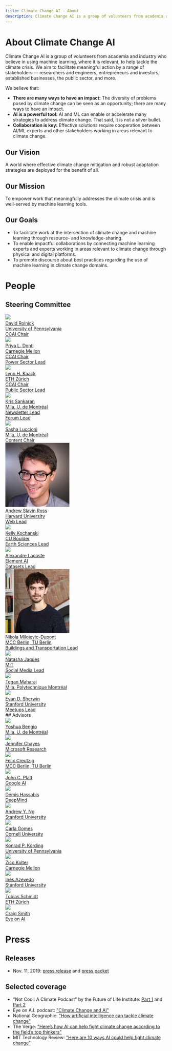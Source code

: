 ```yaml
---
title: Climate Change AI - About
description: Climate Change AI is a group of volunteers from academia and industry who believe in using machine learning, where it is relevant, to help tackle the climate crisis.
---
```


# About Climate Change AI

Climate Change AI is a group of volunteers from academia and industry who believe in using machine learning, where it is relevant, to help tackle the climate crisis.  We aim to facilitate meaningful action by a range of stakeholders &mdash; researchers and engineers, entrepreneurs and investors, established businesses, the public sector, and more.

We believe that:
* **There are many ways to have an impact:** The diversity of problems posed by climate change can be seen as an opportunity; there are many ways to have an impact.
* **AI is a powerful tool:** AI and ML can enable or accelerate many strategies to address climate change. That said, it is not a silver bullet.
* **Collaboration is key:** Effective solutions require cooperation between AI/ML experts and other stakeholders working in areas relevant to climate change.

## Our Vision
A world where effective climate change mitigation and robust adaptation strategies are deployed for the benefit of all.

## Our Mission
To empower work that meaningfully addresses the climate crisis and is well-served by machine learning tools.

## Our Goals

* To facilitate work at the intersection of climate change and machine learning through resource- and knowledge-sharing.
* To enable impactful collaborations by connecting machine learning experts and experts working in areas relevant to climate change through physical and digital platforms.
* To promote discourse about best practices regarding the use of machine learning in climate change domains.

# People

## Steering Committee

<div class="person__list">
<a class="person__item" href="http://www.davidrolnick.com" target="_blank">
  <div class="person__pic-wrapper">
    <img class="person__pic" src="images/people/davidrolnick_200x200.jpg">
  </div>
  <div class="person__name">David Rolnick</div>
  <div class="person__affil">University of Pennsylvania</div>
  <div class="person__title">CCAI Chair</div>
</a>

<a class="person__item" href="https://priyadonti.com/" target="_blank">
  <div class="person__pic-wrapper">
    <img class="person__pic" src="images/people/priyadonti_200x200.jpg">
  </div>
  <div class="person__name">Priya L. Donti</div>
  <div class="person__affil">Carnegie Mellon</div>
  <div class="person__title">CCAI Chair</div>
<div class="person__title">Power Sector Lead</div>
</a>

<a class="person__item" href="https://epg.ethz.ch/people/senior-researchers/dr--lynn-kaack.html" target="_blank">
  <div class="person__pic-wrapper">
    <img class="person__pic" src="images/people/lynnkaack_200x200.jpg">
  </div>
  <div class="person__name">Lynn H. Kaack</div>
  <div class="person__affil">ETH Zürich</div>
  <div class="person__title">CCAI Chair</div>
<div class="person__title">Public Sector Lead</div>
</a>

<a class="person__item" href="https://mila.quebec/en/person/kris-sankaran/" target="_blank">
  <div class="person__pic-wrapper">
    <img class="person__pic" src="images/people/krissankaran_200x200.jpg">
  </div>
  <div class="person__name">Kris Sankaran</div>
  <div class="person__affil">Mila, U. de Montréal</div>
  <div class="person__title">Newsletter Lead</div>
<div class="person__title">Forum Lead</div>
</a>

<a class="person__item" href="https://www.sashaluccioni.com/" target="_blank">
  <div class="person__pic-wrapper">
    <img class="person__pic" src="images/people/sashaluccioni_200x200.jpg">
  </div>
  <div class="person__name">Sasha Luccioni</div>
  <div class="person__affil">Mila, U. de Montréal</div>
  <div class="person__title">Content Chair</div>
</a>

<a class="person__item" href="https://asross.github.io/" target="_blank">
  <div class="person__pic-wrapper">
    <img class="person__pic" src="images/people/andrew_ross_200x200.jpg">
  </div>
  <div class="person__name">Andrew Slavin Ross</div>
  <div class="person__affil">Harvard University</div>
  <div class="person__title">Web Lead</div>
</a>

<a class="person__item" href="http://www.kochanski.org/kelly/" target="_blank">
  <div class="person__pic-wrapper">
    <img class="person__pic" src="images/people/kellykochanski_200x200.jpg">
  </div>
  <div class="person__name">Kelly Kochanski</div>
  <div class="person__affil">CU Boulder</div>
  <div class="person__title">Earth Sciences Lead</div>
</a>

<a class="person__item" href="https://scholar.google.com/citations?user=71a2-WMAAAAJ&hl=en" target="_blank">
  <div class="person__pic-wrapper">
    <img class="person__pic" src="images/people/Alexandre_Lacoste_200x200.jpg">
  </div>
  <div class="person__name">Alexandre Lacoste</div>
  <div class="person__affil">Element AI</div>
  <div class="person__title">Datasets Lead</div>
</a>

<a class="person__item" href="https://www.mcc-berlin.net/en/about/team/milojevic-dupont-nikola.html" target="_blank">
  <div class="person__pic-wrapper">
    <img class="person__pic" src="images/people/nikolamilojevicdupont_200x200.jpg">
  </div>
  <div class="person__name">Nikola Milojevic-Dupont</div>
  <div class="person__affil">MCC Berlin, TU Berlin</div>
  <div class="person__title">Buildings and Transportation Lead</div>
</a>

<a class="person__item" href="https://www.media.mit.edu/people/jaquesn/overview/" target="_blank">
  <div class="person__pic-wrapper">
    <img class="person__pic" src="images/people/natashajaques_200x200.jpg">
  </div>
  <div class="person__name">Natasha Jaques</div>
  <div class="person__affil">MIT</div>
  <div class="person__title">Social Media Lead</div>
</a>

<a class="person__item" href="http://www.teganmaharaj.com" target="_blank">
  <div class="person__pic-wrapper">
    <img class="person__pic" src="images/people/teganmaharaj_200x200.jpg">
  </div>
  <div class="person__name">Tegan Maharaj</div>
  <div class="person__affil">Mila, Polytechnique Montréal</div>
  
</a>

<a class="person__item" href="https://www.evansherwin.com/" target="_blank">
  <div class="person__pic-wrapper">
    <img class="person__pic" src="images/people/evansherwin_200x200.jpg">
  </div>
  <div class="person__name">Evan D. Sherwin</div>
  <div class="person__affil">Stanford University</div>
  <div class="person__title">Meetups Lead</div>
</a>
</div>
## Advisors
<div class="person__list">
<a class="person__item" href="https://mila.quebec/en/yoshua-bengio/" target="_blank">
  <div class="person__pic-wrapper">
    <img class="person__pic" src="images/people/yb_200x200.jpg">
  </div>
  <div class="person__name">Yoshua Bengio</div>
  <div class="person__affil">Mila, U. de Montréal</div>
  
</a>

<a class="person__item" href="https://www.microsoft.com/en-us/research/people/jchayes/" target="_blank">
  <div class="person__pic-wrapper">
    <img class="person__pic" src="images/people/jenniferchayes_200x200.jpg">
  </div>
  <div class="person__name">Jennifer Chayes</div>
  <div class="person__affil">Microsoft Research</div>
  
</a>

<a class="person__item" href="https://www.mcc-berlin.net/en/about/team/creutzig-felix.html" target="_blank">
  <div class="person__pic-wrapper">
    <img class="person__pic" src="images/people/felixcreuzig_200x200.jpg">
  </div>
  <div class="person__name">Felix Creutzig</div>
  <div class="person__affil">MCC Berlin, TU Berlin</div>
  
</a>

<a class="person__item" href="https://ai.google/research/people/JohnPlatt" target="_blank">
  <div class="person__pic-wrapper">
    <img class="person__pic" src="images/people/johnplatt_200x200.jpg">
  </div>
  <div class="person__name">John C. Platt</div>
  <div class="person__affil">Google AI</div>
  
</a>

<a class="person__item" href="https://deepmind.com/" target="_blank">
  <div class="person__pic-wrapper">
    <img class="person__pic" src="images/people/Demis_Hassabis_200x200.jpg">
  </div>
  <div class="person__name">Demis Hassabis</div>
  <div class="person__affil">DeepMind</div>
  
</a>

<a class="person__item" href="https://www.andrewng.org/" target="_blank">
  <div class="person__pic-wrapper">
    <img class="person__pic" src="images/people/andrewng_200x200.jpg">
  </div>
  <div class="person__name">Andrew Y. Ng</div>
  <div class="person__affil">Stanford University</div>
  
</a>

<a class="person__item" href="https://www.cs.cornell.edu/gomes/" target="_blank">
  <div class="person__pic-wrapper">
    <img class="person__pic" src="images/people/carlagomes_200x200.jpg">
  </div>
  <div class="person__name">Carla Gomes</div>
  <div class="person__affil">Cornell University</div>
  
</a>

<a class="person__item" href="http://koerding.com/" target="_blank">
  <div class="person__pic-wrapper">
    <img class="person__pic" src="images/people/konradkording_200x200.jpg">
  </div>
  <div class="person__name">Konrad P. Körding</div>
  <div class="person__affil">University of Pennsylvania</div>
  
</a>

<a class="person__item" href="http://zicokolter.com/" target="_blank">
  <div class="person__pic-wrapper">
    <img class="person__pic" src="images/people/zicokolter_200x200.jpg">
  </div>
  <div class="person__name">Zico Kolter</div>
  <div class="person__affil">Carnegie Mellon</div>
  
</a>

<a class="person__item" href="https://ines.stanford.edu" target="_blank">
  <div class="person__pic-wrapper">
    <img class="person__pic" src="images/people/inesazevedo_200x200.jpg">
  </div>
  <div class="person__name">Inês Azevedo</div>
  <div class="person__affil">Stanford University</div>
  
</a>

<a class="person__item" href="https://epg.ethz.ch/people/group-head/prof--dr--tobias-schmidt.html" target="_blank">
  <div class="person__pic-wrapper">
    <img class="person__pic" src="images/people/tobiasschmidt_200x200.jpg">
  </div>
  <div class="person__name">Tobias Schmidt</div>
  <div class="person__affil">ETH Zürich</div>
  
</a>

<a class="person__item" href="https://www.eye-on.ai" target="_blank">
  <div class="person__pic-wrapper">
    <img class="person__pic" src="images/people/craigsmith_200x200.jpg">
  </div>
  <div class="person__name">Craig Smith</div>
  <div class="person__affil">Eye on AI</div>
  
</a>
</div>

# Press

## Releases
* Nov. 11, 2019: <a href="/press_releases/2019-11-11/release.html" target="_blank">press release</a> and [press packet](/press_releases/2019-11-11/press_packet.zip)

## Selected coverage
* "Not Cool: A Climate Podcast" by the Future of Life Institute: <a href="https://futureoflife.org/2019/10/22/not-cool-ep-16-tackling-climate-change-with-machine-learning-part-1/" target="_blank">Part 1</a> and <a href="https://futureoflife.org/2019/10/24/not-cool-ep-17-tackling-machine-learning-with-climate-change-part-2/" target="_blank">Part 2</a>
* Eye on A.I. podcast: <a href="https://www.eye-on.ai/podcast-024" target="_blank">"Climate Change and AI"</a>
* National Geographic: <a href="https://www.nationalgeographic.com/environment/2019/07/artificial-intelligence-climate-change/" target="_blank">"How artificial intelligence can tackle climate change"</a>
* The Verge: <a href="https://www.theverge.com/2019/6/25/18744034/ai-artificial-intelligence-ml-climate-change-fight-tackle" target="_blank">"Here’s how AI can help fight climate change according to the field’s top thinkers"</a>
* MIT Technology Review: <a href="https://www.technologyreview.com/s/613838/ai-climate-change-machine-learning/" target="_blank">"Here are 10 ways AI could help fight climate change"</a>

